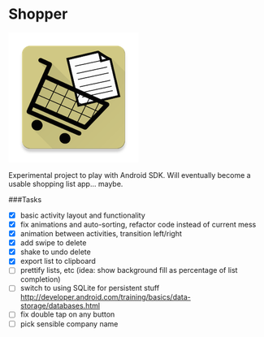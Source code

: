 # Shopper

![icon](https://raw.githubusercontent.com/fmilitao/shopper-android/master/icons/web_hi_res_256.png )

Experimental project to play with Android SDK.
Will eventually become a usable shopping list app... maybe.

###Tasks

- [x] basic activity layout and functionality
- [x] fix animations and auto-sorting, refactor code instead of current mess
- [x] animation between activities, transition left/right
- [X] add swipe to delete
- [x] shake to undo delete
- [x] export list to clipboard
- [ ] prettify lists, etc (idea: show background fill as percentage of list completion)
- [ ] switch to using SQLite for persistent stuff http://developer.android.com/training/basics/data-storage/databases.html
- [ ] fix double tap on any button
- [ ] pick sensible company name